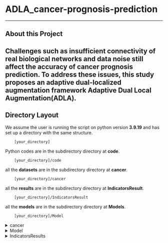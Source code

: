 # ADLA_cancer-prognosis-prediction
---

## About this Project

Challenges such as insufficient connectivity of real biological networks and data noise still affect the accuracy of cancer prognosis prediction. To address these issues, this study proposes an adaptive dual-localized augmentation framework Adaptive Dual Local Augmentation(ADLA).
---
## Directory Layout

We assume the user is running the script on python version **3.9.19** and has set up a directory with the same structure.
~~~
    [your_directory]  
~~~
Python codes are in the subdirectory directory at **code**. 
~~~
    [your_directory]/code  
~~~
all the **datasets**  are in the subdirectory directory at **cancer**. 
~~~
    [your_directory]/cancer  
~~~
all the **results**  are in the subdirectory directory at **IndicatorsResult**. 
~~~
    [your_directory]/IndicatorsResult 
~~~
all the **models**  are in the subdirectory directory at **Models**. 
~~~
    [your_directory]/Model
~~~


<details>
<summary>cancer</summary>

![image](https://github.com/user-attachments/assets/702e5c9e-645c-4ce6-9024-5bcd6faf76b1)

</details> 
<details> 
<summary>Model</summary>
    
![image](https://github.com/user-attachments/assets/ea67f735-0fd5-4193-a4a0-952fe10662a4)

</details>

<details> 
<summary>IndicatorsResults</summary>
    
![image](https://github.com/user-attachments/assets/03cbbd02-df02-49fa-aba7-92975d00c188)

<details>
    
---
## Notice

In addition to the code, we also provide the environment that the user needs to configure.You can choose the version that suits your operating environment,  the necessary python packages are in the requirement.txt .

---

## Step

1.prepare omics_data
2.run preADLA.py
3.run trainADLA.py
4.run CaseStudyADLA.py 
---




